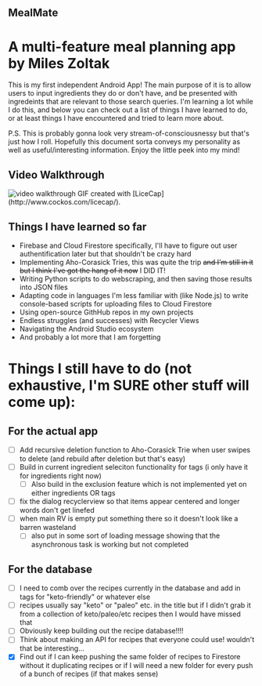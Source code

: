 ## MealMate
# A multi-feature meal planning app by Miles Zoltak

This is my first independent Android App!  The main purpose of it is to allow users to input ingredients they do or don't have, and be presented with ingredeints
that are relevant to those search queries.  I'm learning a lot while I do this, and below you can check out a list of things I have learned to do, or at least 
things I have encountered and tried to learn more about.


P.S.  This is probably gonna look very stream-of-consciousnessy but that's just how I roll.  Hopefully this document sorta conveys my personality as well as useful/interesting information.  Enjoy the little peek into my mind!

## Video Walkthrough
<img src="https://imgur.com/8LXskpB.gif" title="Video Walkthrough" alt="video walkthrough"/>
GIF created with [LiceCap](http://www.cockos.com/licecap/).


## Things I have learned so far
* Firebase and Cloud Firestore specifically, I'll have to figure out user authentification later but that shouldn't be crazy hard
* Implementing Aho-Corasick Tries, this was quite the trip ~~and I'm still in it but I think I've got the hang of it now~~ I DID IT!
* Writing Python scripts to do webscraping, and then saving those results into JSON files
* Adapting code in languages I'm less familiar with (like Node.js) to write console-based scripts for uploading files to Cloud Firestore
* Using open-source GithHub repos in my own projects
* Endless struggles (and successes) with Recycler Views
* Navigating the Android Studio ecosystem
* And probably a lot more that I am forgetting

# Things I still have to do (not exhaustive, I'm SURE other stuff will come up):
## For the actual app
* [ ] Add recursive deletion function to Aho-Corasick Trie when user swipes to delete (and rebuild after deletion but that's easy)
* [ ] Build in current ingredient seleciton functionality for tags (i only have it for ingredients right now)
  * [ ] Also build in the exclusion feature which is not implemented yet on either ingredients OR tags
* [ ] fix the dialog recyclerview so that items appear centered and longer words don't get linefed
* [ ] when main RV is empty put something there so it doesn't look like a barren wasteland
  * [ ] also put in some sort of loading message showing that the asynchronous task is working but not completed
## For the database
* [ ] I need to comb over the recipes currently in the database and add in tags for "keto-friendly" or whatever else
 * [ ] recipes usually say "keto" or "paleo" etc. in the title but if I didn't grab it from a collection of keto/paleo/etc recipes then I would have missed that
* [ ] Obviously keep building out the recipe database!!!!
* [ ] Think about making an API for recipes that everyone could use! wouldn't that be interesting...
* [x] Find out if I can keep pushing the same folder of recipes to Firestore without it duplicating recipes or if I will need a new folder for every push of a bunch of recipes (if that makes sense)
